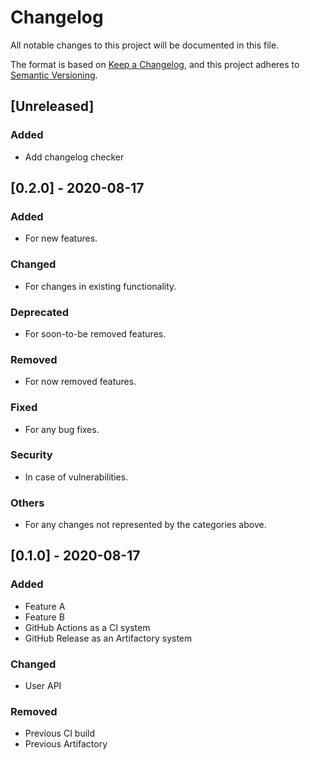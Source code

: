 # Changelog

All notable changes to this project will be documented in this file.

The format is based on [Keep a Changelog](https://keepachangelog.com/en/1.0.0/),
and this project adheres to [Semantic Versioning](https://semver.org/spec/v2.0.0.html).

## [Unreleased]

### Added

- Add changelog checker

## [0.2.0] - 2020-08-17

### Added

- For new features.

### Changed

- For changes in existing functionality.

### Deprecated

- For soon-to-be removed features.

### Removed

- For now removed features.

### Fixed

- For any bug fixes.

### Security

- In case of vulnerabilities.

### Others

- For any changes not represented by the categories above.

## [0.1.0] - 2020-08-17

### Added

- Feature A
- Feature B
- GitHub Actions as a CI system
- GitHub Release as an Artifactory system

### Changed

- User API

### Removed

- Previous CI build
- Previous Artifactory
